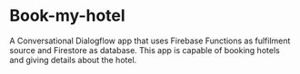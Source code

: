 # Book-my-hotel
A Conversational Dialogflow app that uses Firebase Functions as fulfilment source and Firestore as database. This app is capable of booking hotels and giving details about the hotel. 
